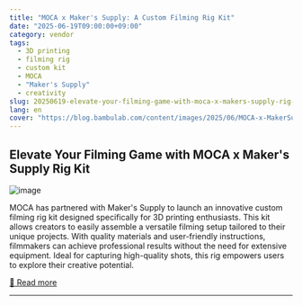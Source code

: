 ```yaml
---
title: "MOCA x Maker's Supply: A Custom Filming Rig Kit"
date: "2025-06-19T09:00:00+09:00"
category: vendor
tags:
  - 3D printing
  - filming rig
  - custom kit
  - MOCA
  - "Maker's Supply"
  - creativity
slug: 20250619-elevate-your-filming-game-with-moca-x-makers-supply-rig-kit
lang: en
cover: "https://blog.bambulab.com/content/images/2025/06/MOCA-x-MakerSupply-hero-image.png"
---
```


## Elevate Your Filming Game with MOCA x Maker's Supply Rig Kit
![image](https://blog.bambulab.com/content/images/2025/06/MOCA-x-MakerSupply-hero-image.png)

MOCA has partnered with Maker's Supply to launch an innovative custom filming rig kit designed specifically for 3D printing enthusiasts. This kit allows creators to easily assemble a versatile filming setup tailored to their unique projects. With quality materials and user-friendly instructions, filmmakers can achieve professional results without the need for extensive equipment. Ideal for capturing high-quality shots, this rig empowers users to explore their creative potential.

[🔗 Read more](https://blog.bambulab.com/moca-x-makers-supply-a-custom-filming-rig-kit/)

---